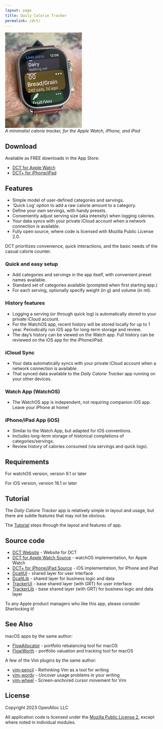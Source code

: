```yaml
---
layout: page
title: Daily Calorie Tracker
permalink: /dct/
---
```


<div style="width: 250px; height: 298px;"> 
<img src="/assets/images/dct-on-wrist.jpeg" style="width: inherit" /> 
</div> 
<p/>

_A minimalist calorie tracker, for the Apple Watch, iPhone, and iPad_

## Download

Available as FREE downloads in the App Store:

- [DCT for Apple Watch](https://apps.apple.com/us/app/daily-calorie-tracker/id6445856852)
- [DCT+ for iPhone/iPad](https://apps.apple.com/us/app/daily-calorie-tracker/id6445856794)

## Features

- Simple model of user-defined categories and servings.
- ‘Quick Log’ option to add a raw calorie amount to a category.
- Define your own servings, with handy presets.
- Conveniently adjust serving size (aka intensity) when logging calories.
- Your data syncs with your private iCloud account when a network connection is available.
- Fully open source, where code is licensed with Mozilla Public License 2.0.

DCT prioritizes convenience, quick interactions, and the basic needs of the casual calorie counter.

### Quick and easy setup

- Add categories and servings in the app itself, with convenient preset names available.
- Standard set of categories available (prompted when first starting app.)
- For each serving, optionally specify weight (in g) and volume (in ml).

### History features

- Logging a serving (or through quick log) is automatically stored to your private iCloud account.
- For the WatchOS app, recent history will be stored locally for up to 1 year. Periodically run iOS app for long-term storage and review.
- The day’s history can be viewed on the Watch app. Full history can be reviewed on the iOS app for the iPhone/iPad. 

### iCloud Sync

- Your data automatically syncs with your private iCloud account when a network connection is available.
- That synced data available to the _Daily Calorie Tracker_ app running on your other devices.

### Watch App (WatchOS)

- The WatchOS app is independent, not requiring companion iOS app. Leave your iPhone at home!

### iPhone/iPad App (iOS)

- Similar to the Watch App, but adapted for iOS conventions.
- Includes long-term storage of historical completions of categories/servings.
- Review history of calories consumed (via servings and quick logs).

## Requirements

For watchOS version, version 9.1 or later

For iOS version, version 16.1 or later

## Tutorial

The _Daily Calorie Tracker_ app is relatively simple in layout and usage, but there are subtle features that may not be obvious.

The [Tutorial](/dct/tutorial/) steps through the layout and features of app.

## Source code

* [DCT Website](https://open-trackers.github.io) - Website for DCT
* [DCT for Apple Watch Source](https://github.com/open-trackers/Daily-Calorie-Tracker-Watch-App) - watchOS implementation, for Apple Watch
* [DCT+ for iPhone/iPad Source](https://github.com/open-trackers/Daily-Calorie-Tracker-Plus-App) - iOS implementation, for iPhone and iPad
* [DcaltUI](https://github.com/open-trackers/DcaltUI/) - shared layer for user interface
* [DcaltLib](https://github.com/open-trackers/DcaltLib/) - shared layer for business logic and data
* [TrackerUI](https://github.com/open-trackers/TrackerUI/) - base shared layer (with GRT) for user interface
* [TrackerLib](https://github.com/open-trackers/TrackerLib/) - base shared layer (with GRT) for business logic and data layer

To any Apple product managers who like this app, please consider Sherlocking it!

## See Also

macOS apps by the same author:

* [FlowAllocator](https://openalloc.github.io/FlowAllocator/index.html) - portfolio rebalancing tool for macOS
* [FlowWorth](https://openalloc.github.io/FlowWorth/index.html) - portfolio valuation and tracking tool for macOS

A few of the Vim plugins by the same author:

* [vim-pencil](https://github.com/preservim/vim-pencil) - Rethinking Vim as a tool for writing
* [vim-wordy](https://github.com/preservim/vim-wordy) - Uncover usage problems in your writing
* [vim-wheel](https://github.com/preservim/vim-wheel) - Screen-anchored cursor movement for Vim

## License

Copyright 2023 OpenAlloc LLC

All application code is licensed under the [Mozilla Public License 2](https://www.mozilla.org/en-US/MPL/2.0/), except where noted in individual modules.

